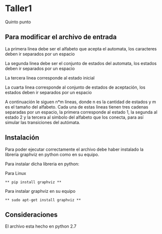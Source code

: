 # Taller1
Quinto punto

## Para modificar el archivo de entrada

La primera linea debe ser el alfabeto que acepta el automata, los caracteres deben ir separados por un espacio

La segunda linea debe ser el conjunto de estados del automata, los estados deben ir separados por un espacio

La tercera linea corresponde al estado inicial

La cuarta linea corresponde al conjunto de estados de aceptación, los estados deben ir separados por un espacio

A continuación le siguen n*m lineas, donde n es la cantidad de estados y m es el tamaño del alfabeto. Cada una de estas lineas tienen tres cadenas separadas por un espacio, la primera corresponde al estado 1, la segunda al estado 2 y la tercera al simbolo del alfabeto que los conecta, para así simular las transiciones del autómata.



## Instalación

Para poder ejecutar correctamente el archivo debe haber instalado la libreria graphviz en python como en su equipo.

Para instalar dicha libreria en python:

Para Linux

	** pip install graphviz **

Para instalar graphviz en su equipo

	** sudo apt-get install graphviz **




## Consideraciones

El archivo esta hecho en python 2.7
